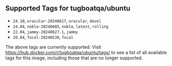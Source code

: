## Supported Tags for tugboatqa/ubuntu

* `24.10`, `oracular-20240617`, `oracular`, `devel`
* `24.04`, `noble-20240605`, `noble`, `latest`, `rolling`
* `22.04`, `jammy-20240627.1`, `jammy`
* `20.04`, `focal-20240530`, `focal`

The above tags are currently supported. Visit https://hub.docker.com/r/tugboatqa/ubuntu/tags/ to see a list of all available tags for this image, including those that are no longer supported.

